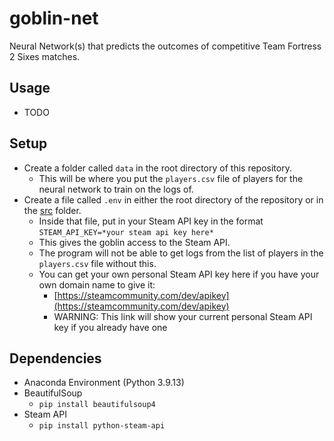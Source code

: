 # goblin-net
Neural Network(s) that predicts the outcomes of competitive Team Fortress 2 Sixes matches.

## Usage
- TODO

## Setup
- Create a folder called `data` in the root directory of this repository.
	- This will be where you put the `players.csv` file of players for the neural network to train on the logs of.
- Create a file called `.env` in either the root directory of the repository or in the [src](src) folder.
	- Inside that file, put in your Steam API key in the format `STEAM_API_KEY=*your steam api key here*`
	- This gives the goblin access to the Steam API.
	- The program will not be able to get logs from the list of players in the `players.csv` file without this.
	- You can get your own personal Steam API key here if you have your own domain name to give it:
		- [https://steamcommunity.com/dev/apikey](https://steamcommunity.com/dev/apikey)
		- WARNING: This link will show your current personal Steam API key if you already have one
 
## Dependencies
- Anaconda Environment (Python 3.9.13)
- BeautifulSoup
	- `pip install beautifulsoup4`
- Steam API
	- `pip install python-steam-api`
